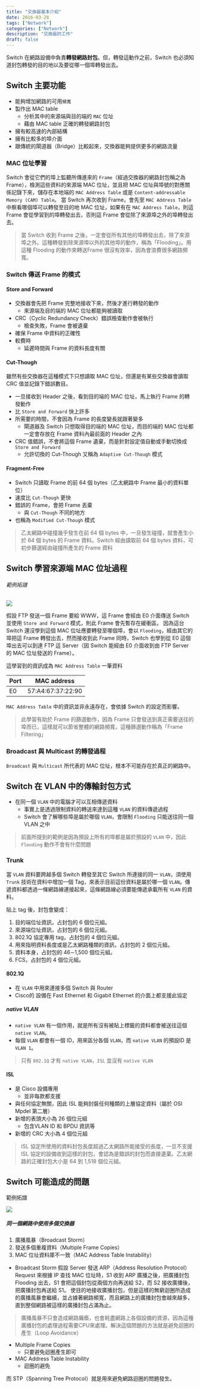 ```yaml
---
title: "交換器基本介紹"
date: 2016-03-28
tags: ["Network"]
categories: ["Network"]
description: "交換器的工作"
draft: false
---
```



Switch 在網路設備中負責**轉發網路封包**。但，轉發這動作之前，Switch 也必須知道封包轉發的目的地以及要從哪一個埠轉發出去。

## Switch 主要功能

- 能夠增加網路的可用`頻寬`
- 製作出 MAC table
    - 分析其中的來源端與目的端的 `MAC` 位址
    - 藉由 MAC table 正確的轉發網路封包
- 擁有較高速的內部結構
- 擁有比較多的埠介面
- 跟傳統的閘道器（Bridge）比較起來，交換器能夠提供更多的網路流量

### MAC 位址學習

Switch 會從它們的埠上監聽所傳進來的 `Frame`（經過交換器的網路封包稱之為 Frame），檢測這些資料的來源端 MAC 位址，並且把 MAC 位址與埠號的對應關係記錄下來，儲存在本地端的 `MAC Address Table` 或是 `Content-addressable Memory (CAM) Table`。 
當 Switch 再次收到 Frame，會先至 `MAC Address Table` 中察看哪個埠可以轉發至目的地 MAC 位址，如果有在 `MAC Address Table`，則這 Frame 會從學習到的埠轉發出去，否則這 Frame 會從除了來源埠之外的埠轉發出去。


>當 Switch 收到 Frame 之後，一定會從所有其他的埠轉發出去，除了來源埠之外。這種轉發到除來源埠以外的其他埠的動作，稱為「Flooding」。用這種 Flooding 的動作來轉送Frame 很沒有效率，因為會浪費很多網路頻寬。


### Switch 傳送 Frame 的模式 
#### Store and Forward

- 交換器會先把 Frame 完整地接收下來，然後才進行轉發的動作
    - 來源端及目的端的 MAC 位址都能夠被讀取
- CRC（Cyclic Redundancy Check）錯誤檢查動作會被執行
    - 檢查失敗，Frame 會被遺棄
- 確保 Frame 中資料的正確性
- 較費時
    - 延遲時間與 Frame 的資料長度有關

#### Cut-Though

雖然有些交換器在這種模式下只想讀取 MAC 位址，但還是有某些交換器會讀取 CRC 值並記錄下錯誤數目。

- 一旦接收到 Header 之後，看到目的端的 MAC 位址，馬上執行 Frame 的轉發動作
- 比 `Store and Forward` 快上許多
- 所需要的時間，不會因為 Frame 的長度變長就跟著變多
    - 閘道器及 Switch 只想取得目的端的 MAC 位址，而目的端的 MAC 位址都一定會存放在 Frame 資料內最前面的 Header 之內
-  CRC 值錯誤，不會將這個 Frame 遺棄，而是針對設定值自動或手動切換成 `Store and Forward`
    -  允許切換的 Cut-Though 又稱為 `Adaptive Cut-Though` 模式

#### Fragment-Free

- Switch 只讀取 Frame 的前 64 個 bytes（乙太網路中 Frame 最小的資料單位）
- 速度比 `Cut-Though` 更快
- 錯誤的 Frame，會把 Frame 丟棄
    - 與 `Cut-Though` 不同的地方
- 也稱為 `Modified Cut-Though` 模式


>乙太網路中碰撞幾乎發生在前 64 個 bytes 中，一旦發生碰撞，就會產生小於 64 個 bytes 的 Frame 資料。Switch 經由讀取前 64 個 bytes 資料，可初步篩選經由碰撞所產生的 Frame 資料


## Switch 學習來源端 MAC 位址過程
###### 範例拓譜

![](https://i.imgur.com/eEpGXFZ.png)

假設 FTP 發送一個 Frame 要給 WWW，這 Frame 會經由 E0 介面傳送 Switch 並使用 `Store and Forward` 模式，則此 Frame 會先暫存在緩衝區。
因為這台 Switch 還沒學到這個 MAC 位址應要轉發至哪個埠，會以 `Flooding`，經由其它的埠把這 Frame 轉發出去，然而接收到此 Frame 同時，Switch 也學到從 E0 這個埠出去可以到達 FTP 這 Server（因 Switch 能經由 E0 介面收到由 FTP Server 的 MAC 位址發送的 Frame）。 

這學習到的資訊成為 `MAC Address Table` 一筆資料

|Port|MAC address|
|---|---|
|E0|57:A4:67:37:22:90|

`MAC Address Table` 中的資訊並非永遠存在，會依據 Switch 的設定而影響。


>此學習有助於 Frame 的篩選動作，因為 Frame 只會發送到真正需要送往的埠而已，這樣就可以節省整體的網路頻寬，這種篩選動作稱為「Frame Filtering」


### Broadcast 與 Multicast 的轉發過程

`Broadcast` 與 `Multicast` 所代表的 MAC 位址，根本不可能存在於真正的網路中。

## Switch 在 VLAN 中的傳輸封包方式

- 在同一個 `VLAN` 中的電腦才可以互相傳遞資料
    - 事實上是透過限制資料的轉送來達到這種 `VLAN` 的資料傳遞過程
    - Switch 會了解哪些埠是屬於哪個 `VLAN`，會限制 `Flooding` 只能送往同一個 VLAN 之中


>前面所提到的範例是因為預設上所有的埠都是屬於預設的 `VLAN` 中，因此 `Flooding` 動作不會有什麼問題


### Trunk

當 `VLAN` 資料要跨越多個 Switch 轉發至其它 Switch 所連接的同一 `VLAN`，須使用`Trunk` 技術在資料中增加一個 Tag，來表示目前這份資料是屬於哪一個 `VLAN`。傳遞資料都透過一條網路線連接起來，這條網路線必須要能傳遞承載所有 `VLAN` 的資料。

貼上 tag 後，封包會變成： 

1. 目的端位址資訊，占封包的 6 個位元組。
2. 來源端位址資訊，占封包的 6 個位元組。
3. 802.1Q 協定專用 tag，占封包的 4 個位元組。
4. 用來指明資料長度或是乙太網路種類的資訊，占封包的 2 個位元組。
5. 資料本身，占封包的 46∼1,500 個位元組。
6. FCS，占封包的 4 個位元組。 


#### 802.1Q

- 在 `VLAN` 中用來連接多個 Switch 與 Router
- Cisco的 設備在 Fast Ethernet 和 Gigabit Ethernet 的介面上都支援此協定

##### native VLAN

- `native VLAN` 有一個作用，就是所有沒有被貼上標籤的資料都會被送往這個 `native VLAN`。
- 每個 `VLAN` 都會有一個 ID，用來區分各個 `VLAN`，而 `native VLAN` 的預設ID 是 `VLAN 1`。


>只有 `802.1Q` 才有 `native VLAN`，`ISL` 並沒有 `native VLAN`


#### ISL

- 是 Cisco 設備專用
    - 並非每款都支援
- 與任何協定無關，因此 ISL 能夠封裝任何種類的上層協定資料（屬於 OSI Mpdel 第二層）
- 新增的表頭大小為 26 個位元組
    - 包含VLAN ID 和 BPDU 資訊等
- 新增的 CRC 大小為 4 個位元組


>ISL 協定所使用的資料封包長度超過乙太網路所能接受的長度，一旦不支援 ISL 協定的設備收到這樣的封包，會認為是錯誤的封包而直接遺棄。乙太網路的正確封包大小是 64 到 1,518 個位元組。


## Switch 可能造成的問題

範例拓譜

![](https://i.imgur.com/VBqbY7d.png)

##### 同一個網路中使用多個交換器

1. 廣播風暴（Broadcast Storm）
2. 發送多個重複資料（Multiple Frame Copies）
3. MAC 位址資料庫不一致（MAC Address Table Instability） 

- Broadcast Storm
假設 Server 發送 ARP（Address Resolution Protocol） Request 來根據 IP 查找 MAC 位址時，S1 收到 ARP 廣播之後，把廣播封包 Flooding 出去，S1 會把這個封包從兩個方向再送給 S2，而 S2 接收廣播後，把廣播封包再送給 S1。
使目的地接收廣播封包，但是這樣的無窮迴圈所造成的廣播風暴會繼續，並占據著網路頻寬，而且網路上的廣播封包會越來越多，直到整個網路被這樣的廣播封包占滿為止。 


>廣播風暴不只會造成網路癱瘓，也會耗盡網路上各個設備的資源，因為這種廣播封包的處理過程需要CPU來處理。解決這個問題的方法就是避免迴圈的產生（Loop Avoidance）


- Multiple Frame Copies
    - 只要避免迴圈產生即可
- MAC Address Table Instability
    - 迴圈的避免

而 STP（Spanning Tree Protocol）就是用來避免網路迴圈的問題發生。
